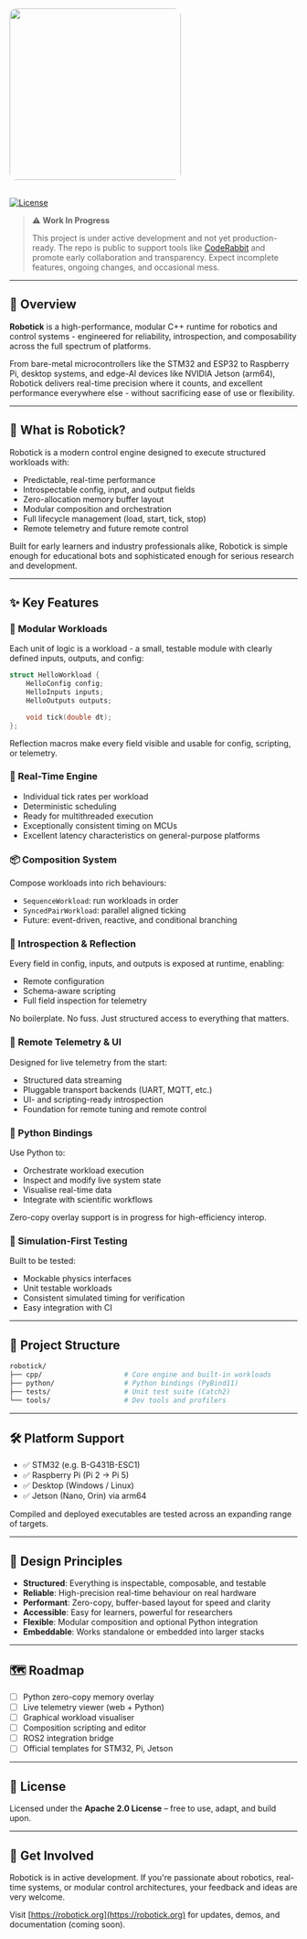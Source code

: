<img src="https://robotick.org/images/logo.png" style="display: block; width: 300px; border-radius: 12px;" />

<br/>

[![License](https://img.shields.io/badge/license-Apache--2.0-blue.svg)](https://www.apache.org/licenses/LICENSE-2.0)

> ⚠️ **Work In Progress**
>
> This project is under active development and not yet production-ready.
> The repo is public to support tools like [CodeRabbit](https://coderabbit.ai) and promote early collaboration and transparency.
> Expect incomplete features, ongoing changes, and occasional mess.

---

## 🤖 Overview

**Robotick** is a high-performance, modular C++ runtime for robotics and control systems - engineered for reliability, introspection, and composability across the full spectrum of platforms.

From bare-metal microcontrollers like the STM32 and ESP32 to Raspberry Pi, desktop systems, and edge-AI devices like NVIDIA Jetson (arm64), Robotick delivers real-time precision where it counts, and excellent performance everywhere else - without sacrificing ease of use or flexibility.

---

## 🚀 What is Robotick?

Robotick is a modern control engine designed to execute structured workloads with:

- Predictable, real-time performance
- Introspectable config, input, and output fields
- Zero-allocation memory buffer layout
- Modular composition and orchestration
- Full lifecycle management (load, start, tick, stop)
- Remote telemetry and future remote control

Built for early learners and industry professionals alike, Robotick is simple enough for educational bots and sophisticated enough for serious research and development.

---

## ✨ Key Features

### 🧩 Modular Workloads

Each unit of logic is a workload - a small, testable module with clearly defined inputs, outputs, and config:
```cpp
struct HelloWorkload {
    HelloConfig config;
    HelloInputs inputs;
    HelloOutputs outputs;

    void tick(double dt);
};
```
Reflection macros make every field visible and usable for config, scripting, or telemetry.

### 🔁 Real-Time Engine

- Individual tick rates per workload
- Deterministic scheduling
- Ready for multithreaded execution
- Exceptionally consistent timing on MCUs
- Excellent latency characteristics on general-purpose platforms

### 📦 Composition System

Compose workloads into rich behaviours:

- `SequenceWorkload`: run workloads in order
- `SyncedPairWorkload`: parallel aligned ticking
- Future: event-driven, reactive, and conditional branching

### 🔬 Introspection & Reflection

Every field in config, inputs, and outputs is exposed at runtime, enabling:

- Remote configuration
- Schema-aware scripting
- Full field inspection for telemetry

No boilerplate. No fuss. Just structured access to everything that matters.

### 📡 Remote Telemetry & UI

Designed for live telemetry from the start:

- Structured data streaming
- Pluggable transport backends (UART, MQTT, etc.)
- UI- and scripting-ready introspection
- Foundation for remote tuning and remote control

### 🐍 Python Bindings

Use Python to:

- Orchestrate workload execution
- Inspect and modify live system state
- Visualise real-time data
- Integrate with scientific workflows

Zero-copy overlay support is in progress for high-efficiency interop.

### 🧪 Simulation-First Testing

Built to be tested:

- Mockable physics interfaces
- Unit testable workloads
- Consistent simulated timing for verification
- Easy integration with CI

---

## 📁 Project Structure

```bash
robotick/
├── cpp/                    # Core engine and built-in workloads
├── python/                 # Python bindings (PyBind11)
├── tests/                  # Unit test suite (Catch2)
└── tools/                  # Dev tools and profilers
```

---

## 🛠️ Platform Support

- ✅ STM32 (e.g. B-G431B-ESC1)
- ✅ Raspberry Pi (Pi 2 → Pi 5)
- ✅ Desktop (Windows / Linux)
- ✅ Jetson (Nano, Orin) via arm64

Compiled and deployed executables are tested across an expanding range of targets.

---

## 🎯 Design Principles

- **Structured**: Everything is inspectable, composable, and testable
- **Reliable**: High-precision real-time behaviour on real hardware
- **Performant**: Zero-copy, buffer-based layout for speed and clarity
- **Accessible**: Easy for learners, powerful for researchers
- **Flexible**: Modular composition and optional Python integration
- **Embeddable**: Works standalone or embedded into larger stacks

---

## 🗺️ Roadmap

- [ ] Python zero-copy memory overlay
- [ ] Live telemetry viewer (web + Python)
- [ ] Graphical workload visualiser
- [ ] Composition scripting and editor
- [ ] ROS2 integration bridge
- [ ] Official templates for STM32, Pi, Jetson

---

## 📄 License

Licensed under the **Apache 2.0 License** – free to use, adapt, and build upon.

---

## 💬 Get Involved

Robotick is in active development. If you're passionate about robotics, real-time systems, or modular control architectures, your feedback and ideas are very welcome.

Visit [https://robotick.org](https://robotick.org) for updates, demos, and documentation (coming soon).
